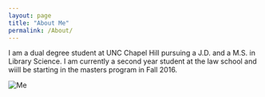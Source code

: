 ```yaml
---
layout: page
title: "About Me"
permalink: /About/ 
---
```

I am a dual degree student at UNC Chapel Hill pursuing a J.D. and a M.S. in Library Science. I am currently a second year student at the law school and wiill be starting in the masters program in Fall 2016.

![Me](https://static.law.unc.edu/images/image.ashx?personnelid=6620&typeid=5)